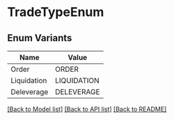 # TradeTypeEnum

## Enum Variants

| Name | Value |
|---- | -----|
| Order | ORDER |
| Liquidation | LIQUIDATION |
| Deleverage | DELEVERAGE |


[[Back to Model list]](../README.md#documentation-for-models) [[Back to API list]](../README.md#documentation-for-api-endpoints) [[Back to README]](../README.md)


